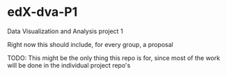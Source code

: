 # edX-dva-P1
Data Visualization and Analysis project 1

Right now this should include, for every group, a proposal

TODO:
This might be the only thing this repo is for, since most of the work will be done in the individual project repo's
